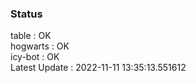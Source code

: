 ### Status


table : OK  
hogwarts : OK  
icy-bot : OK  
Latest Update : 2022-11-11 13:35:13.551612
